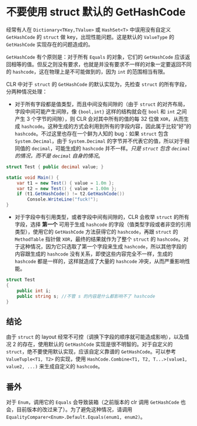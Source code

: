 # 不要使用 struct 默认的 GetHashCode

经常有人在 `Dictionary<TKey,TValue>` 或 `HashSet<T>` 中误用没有自定义 `GetHashCode` 的 `struct` 做 key，出现性能问题。这是默认的 `ValueType` 的 `GetHashCode` 实现存在的问题造成的。

`GetHashCode` 有个原则是：对于所有 `Equals` 的对象，它们的 `GetHashCode` 应该返回相等的值。但反之则没有要求，也就是并没有要求不一样的对象一定要返回不同的 `hashcode`，这在物理上是不可能做到的，因为 `int` 的范围相当有限。

CLR 中对于 `struct` 的 `GetHashCode` 的默认实现为，先检查 `struct` 的所有字段，分两种情况处理：

* 对于所有字段都是值类型，而且中间没有间隙的（由于 `struct` 的对齐布局，字段中间可能产生间隙，像 `{bool,int}` 这样的结构就会在 `bool` 和 `int` 之间产生 3 个字节的间隙），则 CLR 会对其中所有的值的每 32 位做 `XOR`，从而生成 `hashcode`。这种生成的方式会利用到所有的字段内容，因此属于比较“好”的 `hashcode`。不过这里也存在一个鲜为人知的 bug：如果 `struct` 包含 ` System.Decimal`，由于 `System.Decimal` 的字节并不代表它的值，所以对于相同值的 `decimal`，可能生成的 `hashcode` 并不一样。*只是 `struct` 包含 `decimal` 的情况，而不是 `decimal` 自身的情况*。

```cs
struct Test { public decimal value; }

static void Main() {
    var t1 = new Test() { value = 1.0m };
    var t2 = new Test() { value = 1.00m };
    if (t1.GetHashCode() != t2.GetHashCode())
        Console.WriteLine("fuck!");
}
```

* 对于字段中有引用类型，或者字段中间有间隙的，CLR 会枚举 `struct` 的所有字段，选择 **第一个** 可用于生成 `hashcode` 的字段（值类型字段或者非空的引用类型），使用它的 `GetHashCode` 方法获得它的 `hashcode`，再跟 `struct` 的 `MethodTable` 指针做 `XOR`，最终的结果就作为了整个 `struct` 的 `hashcode`。对于这种情况，因为它只选取了第一个字段来生成 `hashcode`，所以其他字段的内容跟生成的 `hashcode` 没有关系，即使这些内容完全不一样，生成的 `hashcode` 都是一样的，这样就造成了大量的 `hashcode` 冲突，从而严重影响性能。

```cs
struct Test
{
    public int i;
    public string s; //不管 s 的内容是什么都影响不了 hashcode
}
```

## 结论

由于 `struct` 的 layout 经常不可控（调换下字段的顺序就可能造成影响），以及情况 2 的存在，使用默认的 `GetHashCode` 实现是很不明智的。对于自定义的 `struct`，绝不要使用默认实现，应该自定义靠谱的 `GetHashCode`。可以参考 `ValueTuple<T1, T2>` 的实现，使用 `HashCode.Combine<T1, T2, T...>(value1, value2, ...)` 来生成自定义的 `hashcode`。

## 番外

对于 `Enum`，调用它的 `Equals` 会导致装箱（之前版本的 clr 调用 `GetHashCode` 也会，目前版本的改过来了）。为了避免这种情况，请调用 `EqualityComparer<Enum>.Default.Equals(enum1, enum2)`。